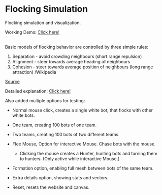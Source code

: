 # Flocking Simulation
 Flocking simulation and visualization.<br>
 
Working Demo: <a href="https://joexbayer.github.io/Flocking-Simulation/" target="_blank">Click here!</a>

<br>
 Basic models of flocking behavior are controlled by three simple rules:

 1. Separation - avoid crowding neighbours (short range repulsion)
 2. Alignment - steer towards average heading of neighbours
 3. Cohesion - steer towards average position of neighbours (long range attraction)
  /Wikipedia

<a href="https://en.wikipedia.org/wiki/Flocking_(behavior)">Source</a>

Detailed explanation:
<a href="https://www.red3d.com/cwr/boids/">Click here!</a>

Also added multiple options for testing:
- Normal mouse click, creates a single white bot, that flocks with other white bots.
- One team, creating 100 bots of one team.
- Two teams, creating 100 bots of two different teams.
- Flee Mouse, Option for interactive Mouse. Chase bots with the mouse.
   - Clicking the mouse creates a Hunter, hunting bots and turning them to hunters. (Only active while interactive Mouse.)
- Formation option, enabling full mesh between bots of the same team.
- Extra details option, showing stats and vectors.

- Reset, resets the website and canvas.
